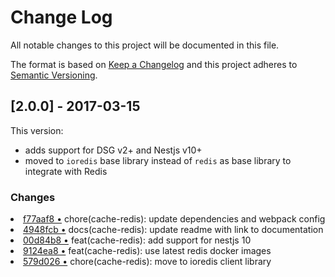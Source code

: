# Change Log

All notable changes to this project will be documented in this file.

The format is based on [Keep a Changelog](http://keepachangelog.com/)
and this project adheres to [Semantic Versioning](http://semver.org/).

## [2.0.0] - 2017-03-15

This version:

- adds support for DSG v2+ and Nestjs v10+
- moved to `ioredis` base library instead of `redis` as base library to integrate with Redis

### Changes

<li> <a href="http://github.com/amplication/plugins/commit/f77aaf8b376872935d8665c4fb0768f5017e6bfd">f77aaf8 &bull;</a> chore(cache-redis): update dependencies and webpack config</li>
<li> <a href="http://github.com/amplication/plugins/commit/4948fcbba2c9359913924ffa1d83fee9a32404a0">4948fcb &bull;</a> docs(cache-redis): update readme with link to documentation</li>
<li> <a href="http://github.com/amplication/plugins/commit/00d84b8ce1c7561f6fab94e01b8ef54ffdfc04ec">00d84b8 &bull;</a> feat(cache-redis): add support for nestjs 10</li>
<li> <a href="http://github.com/amplication/plugins/commit/9124ea840e7ea9ec02ff3c5a8f95838cf51f38e5">9124ea8 &bull;</a> feat(cache-redis): use latest redis docker images</li>
<li> <a href="http://github.com/amplication/plugins/commit/579d026ed28fa7ef00bea811253e12c563e7e793">579d026 &bull;</a> chore(cache-redis): move to ioredis client library</li>
